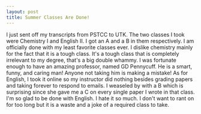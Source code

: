 ```yaml
---
layout: post
title: Summer Classes Are Done!
---
```

I just sent off my transcripts from PSTCC to UTK. The two classes I took were Chemistry I and
English II. I got an A and a B in them respectively. I am officially done with my least favorite classes
ever. I dislike chemistry mainly for the fact that it is a tough class. It's a tough class that is completely
irrelevant to my degree, that's a big double whammy. I was fortunate enough to have an amazing
professor, named GD Pennycuff. He is a smart, funny, and caring man! Anyone not taking him is
making a mistake! As for English, I took it online so my instructor did nothing besides grading papers and taking forever to respond to emails. I weaseled by with a B which is surprising since she
gave me a C on every single paper I wrote in that class. I'm so glad to be done with English. I hate it
so much. I don't want to rant on for too long but it is a waste and a joke of a required class to take. 


